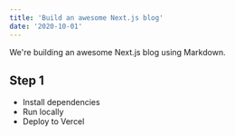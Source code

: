 ```yaml
---
title: 'Build an awesome Next.js blog'
date: '2020-10-01'
---
```


We're building an awesome Next.js blog using Markdown.

## Step 1

-   Install dependencies
-   Run locally
-   Deploy to Vercel
